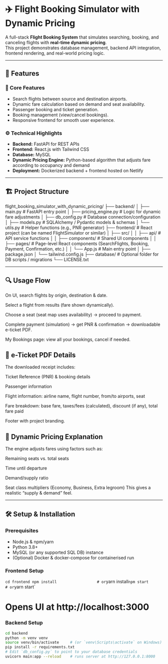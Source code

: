 # ✈️ Flight Booking Simulator with Dynamic Pricing

A full-stack **Flight Booking System** that simulates searching, booking, and canceling flights with **real-time dynamic pricing**.  
This project demonstrates database management, backend API integration, frontend rendering, and real-world pricing logic.

---

## 🚀 Features

### 🧩 Core Features
- Search flights between source and destination airports.
- Dynamic fare calculation based on demand and seat availability.
- Passenger booking and ticket generation.
- Booking management (view/cancel bookings).
- Responsive frontend for smooth user experience.

### ⚙️ Technical Highlights
- **Backend:** FastAPI for REST APIs
- **Frontend:** React.js with Tailwind CSS
- **Database:** MySQL
- **Dynamic Pricing Engine:** Python-based algorithm that adjusts fare according to occupancy and demand
- **Deployment:** Dockerized backend + frontend hosted on Netlify

---

## 🏗️ Project Structure

flight_booking_simulator_with_dynamic_pricing/
├── backend/
│ ├── main.py # FastAPI entry point
│ ├── pricing_engine.py # Logic for dynamic fare adjustments
│ ├── db_config.py # Database connection/configuration
│ ├── models.py # SQLAlchemy / Pydantic models & schemas
│ └── utils.py # Helper functions (e.g., PNR generator)
├── frontend/ # React project (can be named FlightSimulator or similar)
│ ├── src/
│ │ ├── api/ # API service functions
│ │ ├── components/ # Shared UI components
│ │ ├── pages/ # Page-level React components (SearchFlights, Booking, Payment, Confirmation, etc.)
│ │ └── App.js # Main entry point
│ ├── package.json
│ └── tailwind.config.js
├── database/ # Optional folder for DB scripts / migrations
└── LICENSE.txt

---

## 🔍 Usage Flow

On UI, search flights by origin, destination & date.

Select a flight from results (fare shown dynamically).

Choose a seat (seat map uses availability) → proceed to payment.

Complete payment (simulation) → get PNR & confirmation → downloadable e-ticket PDF.

My Bookings page: view all your bookings, cancel if needed.  


## 📄 e-Ticket PDF Details

The downloaded receipt includes:

Ticket Reference (PNR) & booking details

Passenger information

Flight information: airline name, flight number, from/to airports, seat

Fare breakdown: base fare, taxes/fees (calculated), discount (if any), total fare paid

Footer with project branding.

## 🧪 Dynamic Pricing Explanation

The engine adjusts fares using factors such as:

Remaining seats vs. total seats

Time until departure

Demand/supply ratio

Seat class multipliers (Economy, Business, Extra legroom)
This gives a realistic “supply & demand” feel.


---

## 🛠 Setup & Installation

### Prerequisites
- Node.js & npm/yarn  
- Python 3.8+  
- MySQL (or any supported SQL DB) instance  
- (Optional) Docker & docker-compose for containerised run

### Frontend Setup
`
cd frontend
npm install                  # or `yarn install`
npm start                    # or `yarn start`
# Opens UI at http://localhost:3000

### Backend Setup
```bash
cd backend
python -m venv venv
source venv/bin/activate     # (or `venv\Scripts\activate` on Windows)
pip install -r requirements.txt
# Edit `db_config.py` to point to your database credentials
uvicorn main:app --reload    # runs server at http://127.0.0.1:8000

